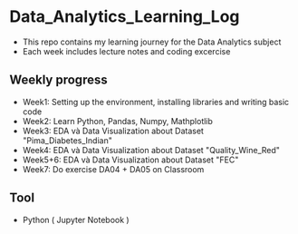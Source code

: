 # Data_Analytics_Learning_Log
- This repo contains my learning journey for the Data Analytics subject
- Each week includes lecture notes and coding excercise

## Weekly progress
- Week1: Setting up the environment, installing libraries and writing basic code
- Week2: Learn Python, Pandas, Numpy, Mathplotlib
- Week3: EDA và Data Visualization about Dataset "Pima_Diabetes_Indian"
- Week4: EDA và Data Visualization about Dataset "Quality_Wine_Red"
- Week5+6: EDA và Data Visualization about Dataset "FEC"
- Week7: Do exercise DA04 + DA05 on Classroom

## Tool
- Python ( Jupyter Notebook )
